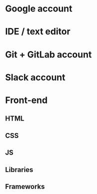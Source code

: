 # Google account
# IDE / text editor
# Git + GitLab account
# Slack account
# Front-end

## HTML
## CSS
## JS
## Libraries
## Frameworks
